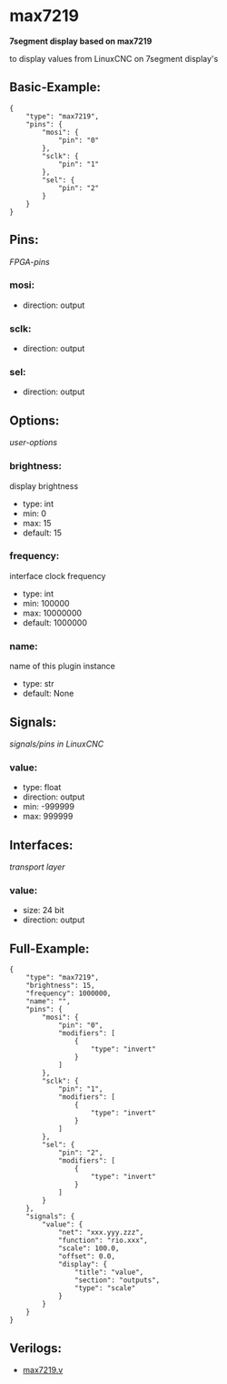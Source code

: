 # max7219
**7segment display based on max7219**

to display values from LinuxCNC on 7segment display's

## Basic-Example:
```
{
    "type": "max7219",
    "pins": {
        "mosi": {
            "pin": "0"
        },
        "sclk": {
            "pin": "1"
        },
        "sel": {
            "pin": "2"
        }
    }
}
```

## Pins:
*FPGA-pins*
### mosi:

 * direction: output

### sclk:

 * direction: output

### sel:

 * direction: output


## Options:
*user-options*
### brightness:
display brightness

 * type: int
 * min: 0
 * max: 15
 * default: 15

### frequency:
interface clock frequency

 * type: int
 * min: 100000
 * max: 10000000
 * default: 1000000

### name:
name of this plugin instance

 * type: str
 * default: None


## Signals:
*signals/pins in LinuxCNC*
### value:

 * type: float
 * direction: output
 * min: -999999
 * max: 999999


## Interfaces:
*transport layer*
### value:

 * size: 24 bit
 * direction: output


## Full-Example:
```
{
    "type": "max7219",
    "brightness": 15,
    "frequency": 1000000,
    "name": "",
    "pins": {
        "mosi": {
            "pin": "0",
            "modifiers": [
                {
                    "type": "invert"
                }
            ]
        },
        "sclk": {
            "pin": "1",
            "modifiers": [
                {
                    "type": "invert"
                }
            ]
        },
        "sel": {
            "pin": "2",
            "modifiers": [
                {
                    "type": "invert"
                }
            ]
        }
    },
    "signals": {
        "value": {
            "net": "xxx.yyy.zzz",
            "function": "rio.xxx",
            "scale": 100.0,
            "offset": 0.0,
            "display": {
                "title": "value",
                "section": "outputs",
                "type": "scale"
            }
        }
    }
}
```

## Verilogs:
 * [max7219.v](max7219.v)
